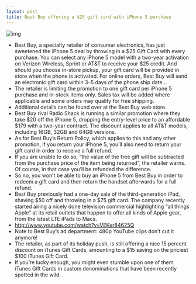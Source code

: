 ```yaml
---
layout: post
title: Best Buy offering a $25 gift card with iPhone 5 purchase
---
```

![img](http://media.idownloadblog.com/wp-content/uploads/2012/12/Best-Buy-iPhone-5-25USD-Gift-Card-promotion.jpg)
* Best Buy, a specialty retailer of consumer electronics, has just sweetened the iPhone 5 deal by throwing in a $25 Gift Card with every purchase. You can select any iPhone 5 model with a two-year activation on Verizon Wireless, Sprint or AT&T to receive your $25 credit. And should you choose in-store pickup, your gift card will be provided in store when the phone is activated. For online orders, Best Buy will send an electronic gift card within 3–5 days of the phone ship date…
* The retailer is limiting the promotion to one gift card per iPhone 5 purchase and in-stock items only. Sales tax will be added where applicable and some orders may qualify for free shipping.
* Additional details can be found over at the Best Buy web store.
* Best Buy rival Radio Shack is running a similar promotion where they take $20 off the iPhone 5, dropping the entry-level price to an affordable $179 with a two-year contract. The discount applies to all AT&T models, including 16GB, 32GB and 64GB versions.
* As for Best Buy’s Return Policy, which applies to this and any other promotion, if you return your iPhone 5, you’ll also need to return your gift card in order to receive a full refund.
* If you are unable to do so, “the value of the free gift will be subtracted from the purchase price of the item being returned”, the retailer warns. Of course, in that case you’ll be refunded the difference.
* So no, you won’t be able to buy an iPhone 5 from Best Buy in order to redeem a gift card and then return the handset afterwards for a full refund.
* Best Buy previously had a one-day sale of the third-generation iPad, shaving $50 off and throwing in a $75 gift card. The company recently started airing a nicely done television commercial highlighting “all things Apple” at its retail outlets that happen to offer all kinds of Apple gear, from the latest LTE iPads to Macs.
* http://www.youtube.com/watch?v=VEKer84625Q
* Note to Best Buy’s ad department: 480p YouTube clips don’t cut it anymore!
* The retailer, as part of its holiday push, is still offering a nice 15 percent discount on iTunes Gift Cards, amounting to a $15 saving on the priciest $100 iTunes Gift Card.
* If you’re lucky enough, you might even stumble upon one of them iTunes Gift Cards in custom denominations that have been recently spotted in the wild.

